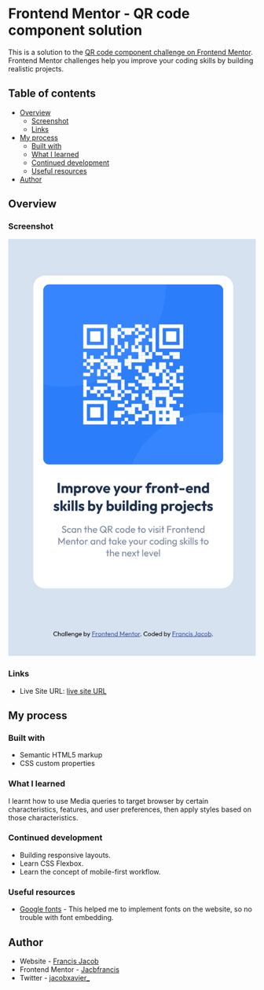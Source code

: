 # Frontend Mentor - QR code component solution

This is a solution to the [QR code component challenge on Frontend Mentor](https://www.frontendmentor.io/challenges/qr-code-component-iux_sIO_H). Frontend Mentor challenges help you improve your coding skills by building realistic projects. 

## Table of contents

- [Overview](#overview)
  - [Screenshot](#screenshot)
  - [Links](#links)
- [My process](#my-process)
  - [Built with](#built-with)
  - [What I learned](#what-i-learned)
  - [Continued development](#continued-development)
  - [Useful resources](#useful-resources)
- [Author](#author)



## Overview

### Screenshot

![](screenshot.jpg)


### Links

- Live Site URL: [live site URL](https://jacbfrancis.github.io/qr-code-component/)

## My process

### Built with

- Semantic HTML5 markup
- CSS custom properties


### What I learned

I learnt how to use Media queries to target browser by certain characteristics, features, and user preferences, then apply styles based on those characteristics. 

### Continued development

  - Building responsive layouts.
  - Learn CSS Flexbox.
  - Learn the concept of mobile-first workflow.


### Useful resources

- [Google fonts](https://fonts.google.com/) - This helped me to implement fonts on the website, so no trouble with font embedding. 


## Author

- Website - [ Francis Jacob](https://github.com/Jacbfrancis)
- Frontend Mentor - [Jacbfrancis](https://www.frontendmentor.io/profile/Jacbfrancis)
- Twitter - [jacobxavier_](https://twitter.com/jacobxavier_?t=YdJHQngdQYJVbC7mWspqDg&s=08)

